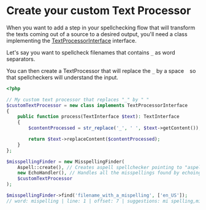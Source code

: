 # Create your custom Text Processor

When you want to add a step in your spellchecking flow that will transform
the texts coming out of a source to a desired output, you'll need a class implementing the
[TextProcessorInterface](https://github.com/tigitz/php-spellchecker/blob/master/src/TextProcessor/TextProcessorInterface.php) interface.

Let's say you want to spellcheck filenames that contains `_` as word separators.

You can then create a TextProcessor that will replace the `_` by a space ` ` so
that spellcheckers will understand the input.

```php
<?php

// My custom text processor that replaces "_" by " "
$customTextProcessor = new class implements TextProcessorInterface
{
    public function process(TextInterface $text): TextInterface
    {
        $contentProcessed = str_replace('_', ' ', $text->getContent());

        return $text->replaceContent($contentProcessed);
    }
};

$misspellingFinder = new MisspellingFinder(
    Aspell::create(), // Creates aspell spellchecker pointing to "aspell" as it's binary path
    new EchoHandler(), // Handles all the misspellings found by echoing their information
    $customTextProcessor
);

$misspellingFinder->find('filename_with_a_mispelling', ['en_US']);
// word: mispelling | line: 1 | offset: 7 | suggestions: mi spelling,mi-spelling,misspelling | context: []
```


